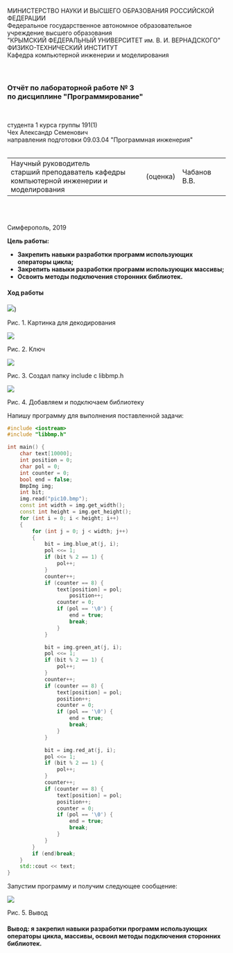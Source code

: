 МИНИСТЕРСТВО НАУКИ И ВЫСШЕГО ОБРАЗОВАНИЯ РОССИЙСКОЙ ФЕДЕРАЦИИ  
Федеральное государственное автономное образовательное учреждение высшего образования  
"КРЫМСКИЙ ФЕДЕРАЛЬНЫЙ УНИВЕРСИТЕТ им. В. И. ВЕРНАДСКОГО"  
ФИЗИКО-ТЕХНИЧЕСКИЙ ИНСТИТУТ  
Кафедра компьютерной инженерии и моделирования  
<br/><br/>  
  
### Отчёт по лабораторной работе № 3<br/> по дисциплине "Программирование"  
<br/>  
  
студента 1 курса группы 191(1)  
Чех Александр Семенович  
направления подготовки 09.03.04 "Программная инженерия"  
<br/>  
  
<table>  
<tr><td>Научный руководитель<br/> старший преподаватель кафедры<br/> компьютерной инженерии и моделирования</td>  
<td>(оценка)</td>  
<td>Чабанов В.В.</td>  
</tr>  
</table>  
<br/><br/>  
  
Симферополь, 2019  
  
**Цель работы:**  
- **Закрепить навыки разработки программ использующих операторы цикла;**  
- **Закрепить навыки разработки программ использующих массивы;**  
- **Освоить методы подключения сторонних библиотек.**  
  
#### Ход работы  
  
![]([https://sun9-6.userapi.com/c857232/v857232725/b99ce/DQi5V0HeiMs.jpg))  
  
Рис. 1. Картинка для декодирования  
  
![]([https://sun9-27.userapi.com/c857232/v857232725/b99de/..](https://vk.com/away.php?utf=1&to=https%3A%2F%2Fsun9-27.userapi.com%2Fc857232%2Fv857232725%2Fb99de%2Fyzw8zJtuv4s.jpg))  
  
Рис. 2. Ключ  
  
![]([https://sun9-2.userapi.com/c204628/v204628422/484a5/N..](https://vk.com/away.php?utf=1&to=https%3A%2F%2Fsun9-2.userapi.com%2Fc204628%2Fv204628422%2F484a5%2FN46DUXlIHQQ.jpg))  
  
Рис. 3. Создал папку include с libbmp.h  
  
![]([https://sun9-3.userapi.com/c857232/v857232422/bb9ec/G..](https://vk.com/away.php?utf=1&to=https%3A%2F%2Fsun9-3.userapi.com%2Fc857232%2Fv857232422%2Fbb9ec%2FG52U9amRvUU.jpg))  
  
Рис. 4. Добавляем и подключаем библиотеку  
  
Напишу программу для выполнения поставленной задачи:  
  
```c++  
#include <iostream>
#include "libbmp.h"

int main() {
	char text[10000];
	int position = 0;
	char pol = 0;
	int counter = 0;
	bool end = false;
	BmpImg img;
	int bit;
	img.read("pic10.bmp");
	const int width = img.get_width();
	const int height = img.get_height();
	for (int i = 0; i < height; i++)
	{
		for (int j = 0; j < width; j++)
		{
			bit = img.blue_at(j, i);
			pol <<= 1;
			if (bit % 2 == 1) {
				pol++;
			}
			counter++;
			if (counter == 8) {
				text[position] = pol;
					position++;
				counter = 0;
				if (pol == '\0') {
					end = true;
					break;
				}
			}

			bit = img.green_at(j, i);
			pol <<= 1;
			if (bit % 2 == 1) {
				pol++;
			}
			counter++;
			if (counter == 8) {
				text[position] = pol;
				position++;
				counter = 0;
				if (pol == '\0') {
					end = true;
					break;
				}
			}

			bit = img.red_at(j, i);
			pol <<= 1;
			if (bit % 2 == 1) {
				pol++;
			}
			counter++;
			if (counter == 8) {
				text[position] = pol;
				position++;
				counter = 0;
				if (pol == '\0') {
					end = true;
					break;
				}
			}
		}
		if (end)break;
	}
	std::cout << text;
}
```  
  
Запустим программу и получим следующее сообщение:  
  
![]([https://sun9-61.userapi.com/c205624/v205624422/445bd/..](https://vk.com/away.php?utf=1&to=https%3A%2F%2Fsun9-61.userapi.com%2Fc205624%2Fv205624422%2F445bd%2F4dMkJWN02Bk.jpg))  
  
Рис. 5. Вывод  
  
#### Вывод: я закрепил навыки разработки программ использующих операторы цикла, массивы, освоил методы подключения сторонних библиотек.
